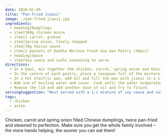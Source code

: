 ```yaml
---
date: 2020-01-05
title: "Pan-Fried Jiaozi"
image: ./pan-fried-jiaozi.jpg
ingredients:
  - heading|Dumplings
  - item|500g chicken mince
  - item|1 carrot, grated
  - item|Spring onion, finely chopped
  - item|70g hoisin sauce
  - item|2 packets of Double Merinos Fresh Gow Gee Pastry (30pcs)
  - heading|Sauce
  - item|Soy sauce and sushi seasoning to serve
directions:
  - In a bowl, mix together the chicken, carrot, spring onion and hoisin sauce.
  - In the centre of each pastry, place a teaspoon full of the mixture, line the edge with water, then fold in half and pleat the edges.
  - In a hot electric pan, add oil and fill the pan with jiaozi in a single layer. Pan fry until the bottoms are golden.
  - Add 1cm of boiling water and cover. Cook until the water evaporates. Add another 1cm of water and repeat.
  - Remove the lid and add another dash of oil and fry to finish.
servingSuggestion: "Best served with a 1:1 mixture of soy sauce and sushi seasoning."
tags:
  - chicken
  - asian
---
```


Chicken, carrot and spring onion filled Chinese dumplings, twice pan-fried and steamed to perfection. Make sure you get the whole family involved – the more hands helping, the sooner you can eat them!
